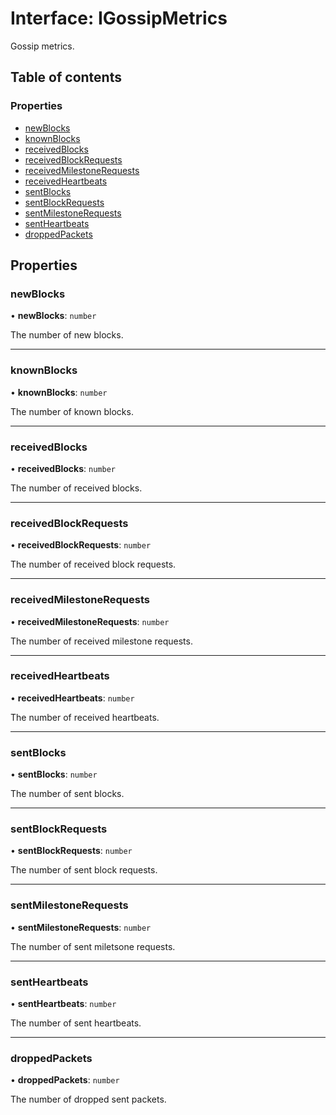# Interface: IGossipMetrics

Gossip metrics.

## Table of contents

### Properties

- [newBlocks](IGossipMetrics.md#newblocks)
- [knownBlocks](IGossipMetrics.md#knownblocks)
- [receivedBlocks](IGossipMetrics.md#receivedblocks)
- [receivedBlockRequests](IGossipMetrics.md#receivedblockrequests)
- [receivedMilestoneRequests](IGossipMetrics.md#receivedmilestonerequests)
- [receivedHeartbeats](IGossipMetrics.md#receivedheartbeats)
- [sentBlocks](IGossipMetrics.md#sentblocks)
- [sentBlockRequests](IGossipMetrics.md#sentblockrequests)
- [sentMilestoneRequests](IGossipMetrics.md#sentmilestonerequests)
- [sentHeartbeats](IGossipMetrics.md#sentheartbeats)
- [droppedPackets](IGossipMetrics.md#droppedpackets)

## Properties

### newBlocks

• **newBlocks**: `number`

The number of new blocks.

___

### knownBlocks

• **knownBlocks**: `number`

The number of known blocks.

___

### receivedBlocks

• **receivedBlocks**: `number`

The number of received blocks.

___

### receivedBlockRequests

• **receivedBlockRequests**: `number`

The number of received block requests.

___

### receivedMilestoneRequests

• **receivedMilestoneRequests**: `number`

The number of received milestone requests.

___

### receivedHeartbeats

• **receivedHeartbeats**: `number`

The number of received heartbeats.

___

### sentBlocks

• **sentBlocks**: `number`

The number of sent blocks.

___

### sentBlockRequests

• **sentBlockRequests**: `number`

The number of sent block requests.

___

### sentMilestoneRequests

• **sentMilestoneRequests**: `number`

The number of sent miletsone requests.

___

### sentHeartbeats

• **sentHeartbeats**: `number`

The number of sent heartbeats.

___

### droppedPackets

• **droppedPackets**: `number`

The number of dropped sent packets.
